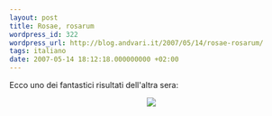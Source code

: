 ```yaml
---
layout: post
title: Rosae, rosarum
wordpress_id: 322
wordpress_url: http://blog.andvari.it/2007/05/14/rosae-rosarum/
tags: italiano
date: 2007-05-14 18:12:18.000000000 +02:00
---
```

Ecco uno dei fantastici risultati dell'altra sera:
<p style="text-align: center"><a href="http://www.flickr.com/photos/helios89/496674783/"><img src="http://farm1.static.flickr.com/207/496674783_c742f5f97e_m.jpg" /></a></p>
